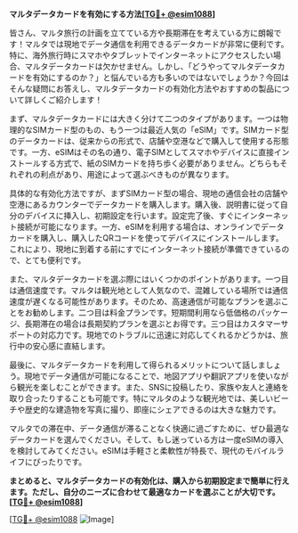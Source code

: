 **マルタデータカードを有効にする方法[[TG💪+ @esim1088](https://t.me/s/esim1088)]**

皆さん、マルタ旅行の計画を立てている方や長期滞在を考えている方に朗報です！マルタでは現地でデータ通信を利用できるデータカードが非常に便利です。特に、海外旅行時にスマホやタブレットでインターネットにアクセスしたい場合、マルタデータカードは欠かせません。しかし、「どうやってマルタデータカードを有効にするのか？」と悩んでいる方も多いのではないでしょうか？今回はそんな疑問にお答えし、マルタデータカードの有効化方法やおすすめの製品について詳しくご紹介します！

まず、マルタデータカードには大きく分けて二つのタイプがあります。一つは物理的なSIMカード型のもの、もう一つは最近人気の「eSIM」です。SIMカード型のデータカードは、従来からの形式で、店舗や空港などで購入して使用する形態です。一方、eSIMはその名の通り、電子SIMとしてスマホやデバイスに直接インストールする方式で、紙のSIMカードを持ち歩く必要がありません。どちらもそれぞれの利点があり、用途によって選ぶべきものが異なります。

具体的な有効化方法ですが、まずSIMカード型の場合、現地の通信会社の店舗や空港にあるカウンターでデータカードを購入します。購入後、説明書に従って自分のデバイスに挿入し、初期設定を行います。設定完了後、すぐにインターネット接続が可能になります。一方、eSIMを利用する場合は、オンラインでデータカードを購入し、購入したQRコードを使ってデバイスにインストールします。これにより、現地に到着する前にすでにインターネット接続が準備できているので、とても便利です。

また、マルタデータカードを選ぶ際にはいくつかのポイントがあります。一つ目は通信速度です。マルタは観光地として人気なので、混雑している場所では通信速度が遅くなる可能性があります。そのため、高速通信が可能なプランを選ぶことをお勧めします。二つ目は料金プランです。短期間利用なら低価格のパッケージ、長期滞在の場合は長期契約プランを選ぶとお得です。三つ目はカスタマーサポートの対応力です。現地でのトラブルに迅速に対応してくれるかどうかは、旅行中の安心感に直結します。

最後に、マルタデータカードを利用して得られるメリットについて話しましょう。現地でデータ通信が可能になることで、地図アプリや翻訳アプリを使いながら観光を楽しむことができます。また、SNSに投稿したり、家族や友人と連絡を取り合ったりすることも可能です。特にマルタのような観光地では、美しいビーチや歴史的な建造物を写真に撮り、即座にシェアできるのは大きな魅力です。

マルタでの滞在中、データ通信が滞ることなく快適に過ごすために、ぜひ最適なデータカードを選んでください。そして、もし迷っている方は一度eSIMの導入を検討してみてください。eSIMは手軽さと柔軟性が特長で、現代のモバイルライフにぴったりです。

**まとめると、マルタデータカードの有効化は、購入から初期設定まで簡単に行えます。ただし、自分のニーズに合わせて最適なカードを選ぶことが大切です。[[TG💪+ @esim1088](https://t.me/s/esim1088)]**

[[TG💪+ @esim1088](https://t.me/s/esim1088) ![Image](https://i.postimg.cc/Y0z9fWf4/image.png)]